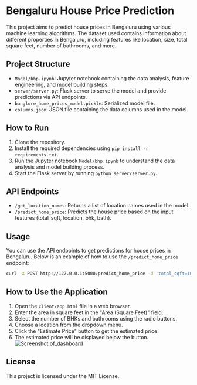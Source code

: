 # Bengaluru House Price Prediction

This project aims to predict house prices in Bengaluru using various machine learning algorithms. The dataset used contains information about different properties in Bengaluru, including features like location, size, total square feet, number of bathrooms, and more.

## Project Structure

- `Model/bhp.ipynb`: Jupyter notebook containing the data analysis, feature engineering, and model building steps.
- `server/server.py`: Flask server to serve the model and provide predictions via API endpoints.
- `banglore_home_prices_model.pickle`: Serialized model file.
- `columns.json`: JSON file containing the data columns used in the model.

## How to Run

1. Clone the repository.
2. Install the required dependencies using `pip install -r requirements.txt`.
3. Run the Jupyter notebook `Model/bhp.ipynb` to understand the data analysis and model building process.
4. Start the Flask server by running `python server/server.py`.

## API Endpoints

- `/get_location_names`: Returns a list of location names used in the model.
- `/predict_home_price`: Predicts the house price based on the input features (total_sqft, location, bhk, bath).

## Usage

You can use the API endpoints to get predictions for house prices in Bengaluru. Below is an example of how to use the `/predict_home_price` endpoint:

```bash
curl -X POST http://127.0.0.1:5000/predict_home_price -d 'total_sqft=1000&location=Indira Nagar&bhk=2&bath=2'
```

## How to Use the Application

1. Open the `client/app.html` file in a web browser.
2. Enter the area in square feet in the "Area (Square Feet)" field.
3. Select the number of BHKs and bathrooms using the radio buttons.
4. Choose a location from the dropdown menu.
5. Click the "Estimate Price" button to get the estimated price.
6. The estimated price will be displayed below the button.
![Screenshot of_dashboard](https://github.com/user-attachments/assets/9d2916c1-fb93-4fc5-8d28-195dfa2e7e53)

## License

This project is licensed under the MIT License.


